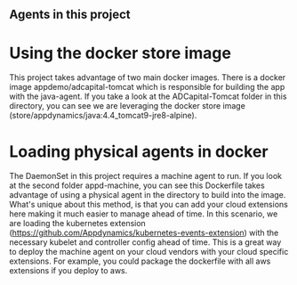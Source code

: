## Agents in this project

# Using the docker store image
This project takes advantage of two main docker images. There is a docker image
appdemo/adcapital-tomcat which is responsible for building the app with the java-agent.
If you take a look at the ADCapital-Tomcat folder in this directory, you can see
we are leveraging the docker store image (store/appdynamics/java:4.4_tomcat9-jre8-alpine).

# Loading physical agents in docker
The DaemonSet in this project requires a machine agent to run. If you look at the
second folder appd-machine, you can see this Dockerfile takes advantage of using a
physical agent in the directory to build into the image. What's unique about this
method, is that you can add your cloud extensions here making it much easier to manage
ahead of time. In this scenario, we are loading the kubernetes extension (https://github.com/Appdynamics/kubernetes-events-extension)
with the necessary kubelet and controller config ahead of time. This is a great way
to deploy the machine agent on your cloud vendors with your cloud specific
extensions. For example, you could package the dockerfile with all aws extensions
if you deploy to aws.
